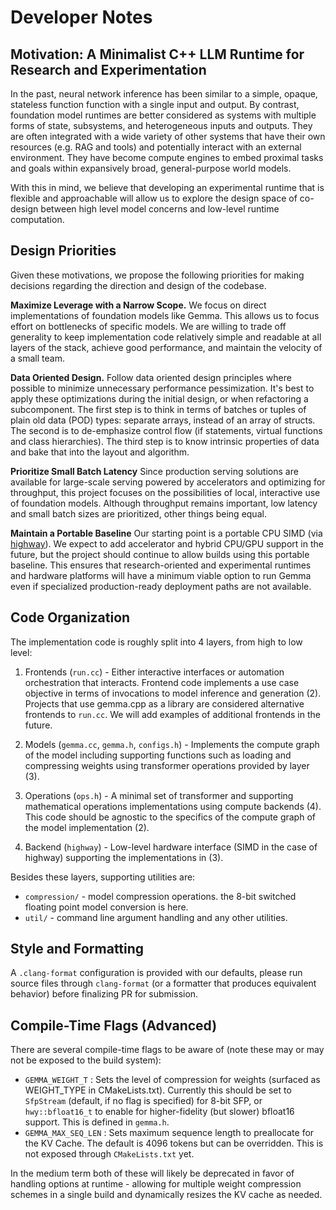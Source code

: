 # Developer Notes

## Motivation: A Minimalist C++ LLM Runtime for Research and Experimentation

In the past, neural network inference has been similar to a simple, opaque,
stateless function function with a single input and output. By contrast,
foundation model runtimes are better considered as systems with multiple forms
of state, subsystems, and heterogeneous inputs and outputs. They are often
integrated with a wide variety of other systems that have their own resources
(e.g. RAG and tools) and potentially interact with an external environment. They
have become compute engines to embed proximal tasks and goals within expansively
broad, general-purpose world models.

With this in mind, we believe that developing an experimental runtime that is
flexible and approachable will allow us to explore the design space of co-design
between high level model concerns and low-level runtime computation.

## Design Priorities

Given these motivations, we propose the following priorities for
making decisions regarding the direction and design of the codebase.

**Maximize Leverage with a Narrow Scope.** We focus on direct implementations of
foundation models like Gemma. This allows us to focus effort on bottlenecks of
specific models. We are willing to trade off generality to keep implementation
code relatively simple and readable at all layers of the stack, achieve good
performance, and maintain the velocity of a small team.

**Data Oriented Design.** Follow data oriented design principles where possible
to minimize unnecessary performance pessimization. It's best to apply these
optimizations during the initial design, or when refactoring a subcomponent. The
first step is to think in terms of batches or tuples of plain old data (POD)
types: separate arrays, instead of an array of structs. The second is to
de-emphasize control flow (if statements, virtual functions and class
hierarchies). The third step is to know intrinsic properties of data and bake
that into the layout and algorithm.

**Prioritize Small Batch Latency** Since production serving solutions are
available for large-scale serving powered by accelerators and optimizing for
throughput, this project focuses on the possibilities of local, interactive use
of foundation models. Although throughput remains important, low latency and
small batch sizes are prioritized, other things being equal.

**Maintain a Portable Baseline** Our starting point is a portable CPU SIMD (via
[highway](https://github.com/google/highway)). We expect to add accelerator and
hybrid CPU/GPU support in the future, but the project should continue to allow
builds using this portable baseline. This ensures that research-oriented and
experimental runtimes and hardware platforms will have a minimum viable option
to run Gemma even if specialized production-ready deployment paths are not
available.

## Code Organization

The implementation code is roughly split into 4 layers, from high to low level:

1.  Frontends (`run.cc`) - Either interactive interfaces or automation
    orchestration that interacts. Frontend code implements a use case objective
    in terms of invocations to model inference and generation (2). Projects that
    use gemma.cpp as a library are considered alternative frontends to `run.cc`.
    We will add examples of additional frontends in the future.

2.  Models (`gemma.cc`, `gemma.h`, `configs.h`) - Implements the compute graph
    of the model including supporting functions such as loading and compressing
    weights using transformer operations provided by layer (3).

3.  Operations (`ops.h`) - A minimal set of transformer and supporting
    mathematical operations implementations using compute backends (4). This
    code should be agnostic to the specifics of the compute graph of the model
    implementation (2).

4.  Backend (`highway`) - Low-level hardware interface (SIMD in the case of
    highway) supporting the implementations in (3).

Besides these layers, supporting utilities are:

- `compression/` - model compression operations. the 8-bit switched floating 
  point model conversion is here.
- `util/` - command line argument handling and any other utilities.

## Style and Formatting

A `.clang-format` configuration is provided with our defaults, please run source
files through `clang-format` (or a formatter that produces equivalent behavior)
before finalizing PR for submission.

## Compile-Time Flags (Advanced)

There are several compile-time flags to be aware of (note these may or may not 
be exposed to the build system):

- `GEMMA_WEIGHT_T` : Sets the level of compression for weights (surfaced as 
  WEIGHT_TYPE in CMakeLists.txt). Currently this should be set to `SfpStream` 
  (default, if no flag is specified) for 8-bit SFP, or `hwy::bfloat16_t` to 
  enable for higher-fidelity (but slower) bfloat16 support. This is defined in
  `gemma.h`.
- `GEMMA_MAX_SEQ_LEN` : Sets maximum sequence length to preallocate for the KV
  Cache. The default is 4096 tokens but can be overridden. This is not exposed
  through `CMakeLists.txt` yet. 

In the medium term both of these will likely be deprecated in favor of handling
options at runtime - allowing for multiple weight compression schemes in a single
build and dynamically resizes the KV cache as needed.
